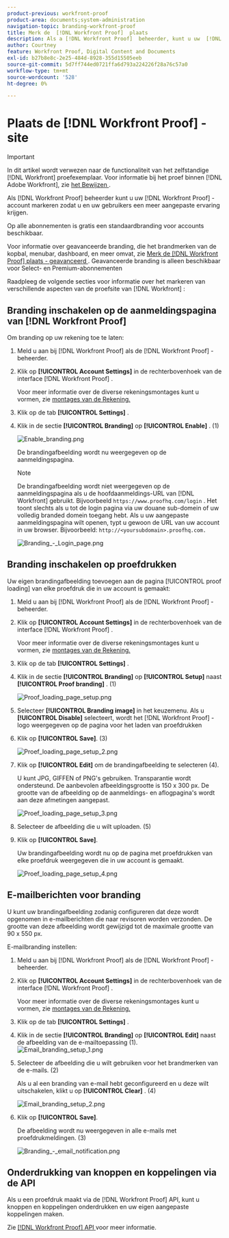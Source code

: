 ```yaml
---
product-previous: workfront-proof
product-area: documents;system-administration
navigation-topic: branding-workfront-proof
title: Merk de  [!DNL Workfront Proof]  plaats
description: Als a [!DNL Workfront Proof]  beheerder, kunt u uw  [!DNL Workfront Proof]  rekening brandmerken om u en uw gebruikers een meer aangepaste ervaring te geven.
author: Courtney
feature: Workfront Proof, Digital Content and Documents
exl-id: b27b8e8c-2e25-484d-8928-355d15505eeb
source-git-commit: 5d7ff744ed0721ffa6d793a224226f28a76c57a0
workflow-type: tm+mt
source-wordcount: '528'
ht-degree: 0%

---
```


# Plaats de [!DNL Workfront Proof] -site

>[!IMPORTANT]
>
>In dit artikel wordt verwezen naar de functionaliteit van het zelfstandige [!DNL Workfront] proefexemplaar. Voor informatie bij het proef binnen [!DNL Adobe Workfront], zie [ het Bewijzen ](../../../review-and-approve-work/proofing/proofing.md).

Als [!DNL Workfront Proof] beheerder kunt u uw [!DNL Workfront Proof] -account markeren zodat u en uw gebruikers een meer aangepaste ervaring krijgen.

Op alle abonnementen is gratis een standaardbranding voor accounts beschikbaar.

Voor informatie over geavanceerde branding, die het brandmerken van de kopbal, menubar, dashboard, en meer omvat, zie [ Merk de  [!DNL Workfront Proof]  plaats - geavanceerd ](../../../workfront-proof/wp-acct-admin/branding/brand-wp-site-advanced.md). Geavanceerde branding is alleen beschikbaar voor Select- en Premium-abonnementen

Raadpleeg de volgende secties voor informatie over het markeren van verschillende aspecten van de proefsite van [!DNL Workfront] :

## Branding inschakelen op de aanmeldingspagina van [!DNL Workfront Proof]

Om branding op uw rekening toe te laten:

1. Meld u aan bij [!DNL Workfront Proof] als de [!DNL Workfront Proof] -beheerder.
1. Klik op **[!UICONTROL Account Settings]** in de rechterbovenhoek van de interface [!DNL Workfront Proof] .

   Voor meer informatie over de diverse rekeningsmontages kunt u vormen, zie [ montages van de Rekening.](https://support.workfront.com/hc/en-us/sections/115000912147-Account-Settings)

1. Klik op de tab **[!UICONTROL Settings]** .
1. Klik in de sectie **[!UICONTROL Branding]** op **[!UICONTROL Enable]** . (1)

   ![ Enable_branding.png ](assets/enable-branding-350x177.png)

   De brandingafbeelding wordt nu weergegeven op de aanmeldingspagina.

   >[!NOTE]
   >
   >De brandingafbeelding wordt niet weergegeven op de aanmeldingspagina als u de hoofdaanmeldings-URL van [!DNL Workfront] gebruikt. Bijvoorbeeld `https://www.proofhq.com/login` . Het toont slechts als u tot de login pagina via uw douane sub-domein of uw volledig branded domein toegang hebt. Als u uw aangepaste aanmeldingspagina wilt openen, typt u gewoon de URL van uw account in uw browser. Bijvoorbeeld: `http://<yoursubdomain>.proofhq.com.` <!--For more information about fully branded domains, see "Fully Branded Domains" in the article [Configure a branded domain in [!DNL Workfront Proof]](../../../workfront-proof/wp-acct-admin/branding/configure-branded-domain-in-wp.md).-->

   ![ Branding_-_Login_page.png ](assets/branding---login-page-350x198.png)

## Branding inschakelen op proefdrukken

Uw eigen brandingafbeelding toevoegen aan de pagina [!UICONTROL proof loading] van elke proefdruk die in uw account is gemaakt:

1. Meld u aan bij [!DNL Workfront Proof] als de [!DNL Workfront Proof] -beheerder.
1. Klik op **[!UICONTROL Account Settings]** in de rechterbovenhoek van de interface [!DNL Workfront Proof] .

   Voor meer informatie over de diverse rekeningsmontages kunt u vormen, zie [ montages van de Rekening.](https://support.workfront.com/hc/en-us/sections/115000912147-Account-Settings)

1. Klik op de tab **[!UICONTROL Settings]** .
1. Klik in de sectie **[!UICONTROL Branding]** op **[!UICONTROL Setup]** naast **[!UICONTROL Proof branding]** . (1)

   ![ Proof_loading_page_setup.png ](assets/proof-loading-page-setup-350x159.png)

1. Selecteer **[!UICONTROL Branding image]** in het keuzemenu.
Als u **[!UICONTROL Disable]** selecteert, wordt het [!DNL Workfront Proof] -logo weergegeven op de pagina voor het laden van proefdrukken

1. Klik op **[!UICONTROL Save]**. (3)

   ![ Proef_loading_page_setup_2.png ](assets/proof-loading-page-setup-2-350x164.png)

1. Klik op **[!UICONTROL Edit]** om de brandingafbeelding te selecteren (4).

   U kunt JPG, GIFFEN of PNG&#39;s gebruiken. Transparantie wordt ondersteund. De aanbevolen afbeeldingsgrootte is 150 x 300 px. De grootte van de afbeelding op de aanmeldings- en aflogpagina&#39;s wordt aan deze afmetingen aangepast.

   ![ Proef_loading_page_setup_3.png ](assets/proof-loading-page-setup-3-350x116.png)

1. Selecteer de afbeelding die u wilt uploaden. (5)
1. Klik op **[!UICONTROL Save]**.

   Uw brandingafbeelding wordt nu op de pagina met proefdrukken van elke proefdruk weergegeven die in uw account is gemaakt.

   ![ Proef_loading_page_setup_4.png ](assets/proof-loading-page-setup-4-350x97.png)

## E-mailberichten voor branding

U kunt uw brandingafbeelding zodanig configureren dat deze wordt opgenomen in e-mailberichten die naar revisoren worden verzonden. De grootte van deze afbeelding wordt gewijzigd tot de maximale grootte van 90 x 550 px.

E-mailbranding instellen:

1. Meld u aan bij [!DNL Workfront Proof] als de [!DNL Workfront Proof] -beheerder.
1. Klik op **[!UICONTROL Account Settings]** in de rechterbovenhoek van de interface [!DNL Workfront Proof] .

   Voor meer informatie over de diverse rekeningsmontages kunt u vormen, zie [ montages van de Rekening.](https://support.workfront.com/hc/en-us/sections/115000912147-Account-Settings)

1. Klik op de tab **[!UICONTROL Settings]** .
1. Klik in de sectie **[!UICONTROL Branding]** op **[!UICONTROL Edit]** naast de afbeelding van de e-mailtoepassing (1).
   ![ Email_branding_setup_1.png ](assets/email-branding-setup-1-350x227.png)

1. Selecteer de afbeelding die u wilt gebruiken voor het brandmerken van de e-mails. (2)

   Als u al een branding van e-mail hebt geconfigureerd en u deze wilt uitschakelen, klikt u op **[!UICONTROL Clear]** . (4)

   ![ Email_branding_setup_2.png ](assets/email-branding-setup-2-350x96.png)

1. Klik op **[!UICONTROL Save]**.

   De afbeelding wordt nu weergegeven in alle e-mails met proefdrukmeldingen. (3)

   ![ Branding_-_email_notification.png ](assets/branding---email-notification-350x195.png)

<!--
<h2 data-mc-conditions="QuicksilverOrClassic.Draft mode">Custom Sub-Domains</h2>
-->

<!--
<p data-mc-conditions="QuicksilverOrClassic.Draft mode">You can add your brand name to your Workfront Proof account URL. For example, your URL might look like this:</p>
-->

<!--
<p data-mc-conditions="QuicksilverOrClassic.Draft mode"><strong>http://yoursubdomain.proofhq.com</strong> </p>
-->

<!--
<p data-mc-conditions="QuicksilverOrClassic.Draft mode">This customization is also included in all your proof links, as well as in the 'From' email address for your proof notifications.</p>
-->

<!--
<p data-mc-conditions="QuicksilverOrClassic.Draft mode">For more information on how to set up a branded sub-domain, see <a href="../../../workfront-proof/wp-acct-admin/branding/configure-branded-domain-in-wp.md" class="MCXref xref">Configure a branded domain in Workfront Proof</a></p>
-->

## Onderdrukking van knoppen en koppelingen via de API

Als u een proefdruk maakt via de [!DNL Workfront Proof] API, kunt u knoppen en koppelingen onderdrukken en uw eigen aangepaste koppelingen maken.

Zie [[!DNL Workfront Proof]  API ](https://api.proofhq.com/) voor meer informatie.

